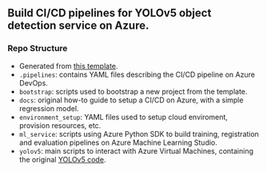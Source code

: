 ## Build CI/CD pipelines for YOLOv5 object detection service on Azure.

### Repo Structure
- Generated from [this template](https://github.com/microsoft/MLOpsPython).
- `.pipelines`: contains YAML files describing the CI/CD pipeline on Azure DevOps.
- `bootstrap`: scripts used to bootstrap a new project from the template.
- `docs`: original how-to guide to setup a CI/CD on Azure, with a simple regression model.
- `environment_setup`: YAML files used to setup cloud enviroment, provision resources, etc.
- `ml_service`: scripts using Azure Python SDK to build training, registration and evaluation pipelines on Azure Machine Learning Studio.
- `yolov5`: main scripts to interact with Azure Virtual Machines, containing the original [YOLOv5 code](https://github.com/ultralytics/yolov5).
